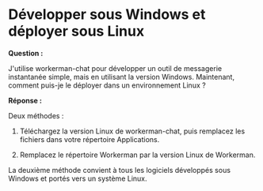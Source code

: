 # Développer sous Windows et déployer sous Linux

**Question :**

J'utilise workerman-chat pour développer un outil de messagerie instantanée simple, mais en utilisant la version Windows. Maintenant, comment puis-je le déployer dans un environnement Linux ?

**Réponse :**

Deux méthodes :

1. Téléchargez la version Linux de workerman-chat, puis remplacez les fichiers dans votre répertoire Applications.

2. Remplacez le répertoire Workerman par la version Linux de Workerman.

La deuxième méthode convient à tous les logiciels développés sous Windows et portés vers un système Linux.
